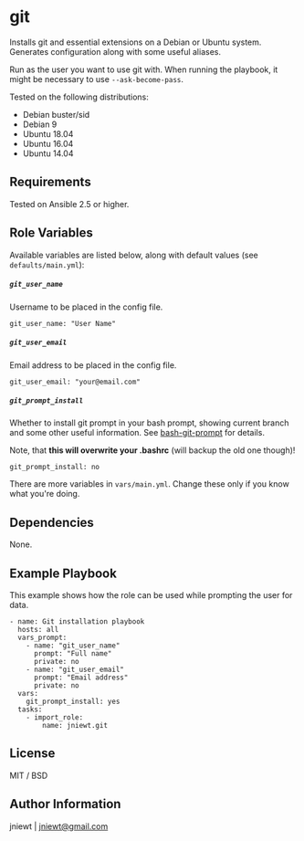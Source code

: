 git
===

Installs git and essential extensions on a Debian or Ubuntu system.
Generates configuration along with some useful aliases.

Run as the user you want to use git with.
When running the playbook, it might be necessary to use `--ask-become-pass`.

Tested on the following distributions:
 * Debian buster/sid
 * Debian 9
 * Ubuntu 18.04
 * Ubuntu 16.04
 * Ubuntu 14.04

Requirements
------------

Tested on Ansible 2.5 or higher.

Role Variables
--------------
Available variables are listed below, along with default values (see `defaults/main.yml`):

##### `git_user_name`
Username to be placed in the config file.

    git_user_name: "User Name"

##### `git_user_email`
Email address to be placed in the config file.

    git_user_email: "your@email.com"

##### `git_prompt_install`
Whether to install git prompt in your bash prompt, showing current branch and some other useful information.
See [bash-git-prompt](https://github.com/magicmonty/bash-git-prompt) for details.

Note, that **this will overwrite your .bashrc** (will backup the old one though)!

    git_prompt_install: no

There are more variables in `vars/main.yml`.
Change these only if you know what you're doing.

Dependencies
------------

None.

Example Playbook
----------------

This example shows how the role can be used while prompting the user for data.

    - name: Git installation playbook
      hosts: all
      vars_prompt:
        - name: "git_user_name"
          prompt: "Full name"
          private: no
        - name: "git_user_email"
          prompt: "Email address"
          private: no
      vars:
        git_prompt_install: yes
      tasks:
        - import_role:
            name: jniewt.git

License
-------

MIT / BSD

Author Information
------------------

jniewt | [jniewt@gmail.com](jniewt@gmail.com)
